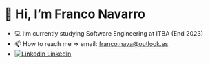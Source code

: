 # 👋 Hi, I’m Franco Navarro
- 💻 I’m currently studying Software Engineering at ITBA (End 2023)
- 📫 How to reach me => email: franco.nava@outlook.es
- [![Linkedin](https://i.stack.imgur.com/gVE0j.png) LinkedIn](https://www.linkedin.com/in/franco-navarro-196b5b195/)

<!---
navfran98/navfran98 is a ✨ special ✨ repository because its `README.md` (this file) appears on your GitHub profile.
You can click the Preview link to take a look at your changes.
--->
